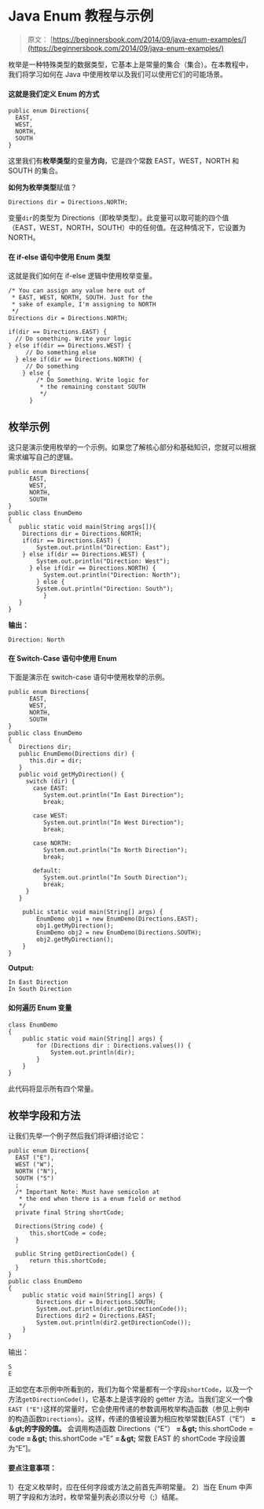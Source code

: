 # Java Enum 教程与示例

> 原文： [https://beginnersbook.com/2014/09/java-enum-examples/](https://beginnersbook.com/2014/09/java-enum-examples/)

枚举是一种特殊类型的数据类型，它基本上是常量的集合（集合）。在本教程中，我们将学习如何在 Java 中使用枚举以及我们可以使用它们的可能场景。

#### 这就是我们定义 Enum 的方式

```
public enum Directions{
  EAST, 
  WEST, 
  NORTH, 
  SOUTH
}
```

这里我们有**枚举类型**的变量**方向**，它是四个常数 EAST，WEST，NORTH 和 SOUTH 的集合。

**如何为枚举类型**赋值？

```
Directions dir = Directions.NORTH;
```

变量`dir`的类型为 Directions（即枚举类型）。此变量可以取可能的四个值（EAST，WEST，NORTH，SOUTH）中的任何值。在这种情况下，它设置为 NORTH。

#### 在 if-else 语句中使用 Enum 类型

这就是我们如何在 if-else 逻辑中使用枚举变量。

```
/* You can assign any value here out of
 * EAST, WEST, NORTH, SOUTH. Just for the
 * sake of example, I'm assigning to NORTH
 */
Directions dir = Directions.NORTH;  

if(dir == Directions.EAST) {
  // Do something. Write your logic
} else if(dir == Directions.WEST) {
     // Do something else
  } else if(dir == Directions.NORTH) {
     // Do something 
    } else {
        /* Do Something. Write logic for 
         * the remaining constant SOUTH
         */ 
      }
```

## 枚举示例

这只是演示使用枚举的一个示例。如果您了解核心部分和基础知识，您就可以根据需求编写自己的逻辑。

```
public enum Directions{
	  EAST, 
	  WEST, 
	  NORTH, 
	  SOUTH
}
public class EnumDemo
{
   public static void main(String args[]){
	Directions dir = Directions.NORTH;  
	if(dir == Directions.EAST) {
	    System.out.println("Direction: East");
	} else if(dir == Directions.WEST) {
	    System.out.println("Direction: West");
	  } else if(dir == Directions.NORTH) {
	      System.out.println("Direction: North");
  	    } else {
		System.out.println("Direction: South");
	      }
   }
}

```

**输出：**

```
Direction: North
```

#### 在 Switch-Case 语句中使用 Enum

下面是演示在 switch-case 语句中使用枚举的示例。

```
public enum Directions{
	  EAST, 
	  WEST, 
	  NORTH, 
	  SOUTH
}
public class EnumDemo
{
   Directions dir;
   public EnumDemo(Directions dir) {
      this.dir = dir;
   }
   public void getMyDirection() {
     switch (dir) {
       case EAST:
          System.out.println("In East Direction");
          break;

       case WEST:
          System.out.println("In West Direction");
          break;

       case NORTH: 
          System.out.println("In North Direction");
          break;

       default:
          System.out.println("In South Direction");
          break;
     }
   }

    public static void main(String[] args) {
        EnumDemo obj1 = new EnumDemo(Directions.EAST);
        obj1.getMyDirection();
        EnumDemo obj2 = new EnumDemo(Directions.SOUTH);
        obj2.getMyDirection();
    }
}
```

**Output:**

```
In East Direction
In South Direction
```

#### 如何遍历 Enum 变量

```
class EnumDemo
{
    public static void main(String[] args) {
    	for (Directions dir : Directions.values()) {
    	    System.out.println(dir);
    	}
    }
}
```

此代码将显示所有四个常量。

## 枚举字段和方法

让我们先举一个例子然后我们将详细讨论它：

```
public enum Directions{
  EAST ("E"), 
  WEST ("W"), 
  NORTH ("N"), 
  SOUTH ("S")
  ; 
  /* Important Note: Must have semicolon at
   * the end when there is a enum field or method
   */
  private final String shortCode;

  Directions(String code) {
      this.shortCode = code;
  }

  public String getDirectionCode() {
      return this.shortCode;
  }
}
public class EnumDemo
{
    public static void main(String[] args) {
    	Directions dir = Directions.SOUTH;
    	System.out.println(dir.getDirectionCode());
    	Directions dir2 = Directions.EAST;
    	System.out.println(dir2.getDirectionCode());
    }
}
```

输出：

```
S
E
```

正如您在本示例中所看到的，我们为每个常量都有一个字段`shortCode`，以及一个方法`getDirectionCode()`，它基本上是该字段的 getter 方法。当我们定义一个像`EAST ("E")`这样的常量时，它会使用传递的参数调用枚举构造函数（参见上例中的构造函数`Directions`）。这样，传递的值被设置为相应枚举常数[EAST（“E”） **=＆gt;的字段的值。** 会调用构造函数 Directions（“E”） **=＆gt;** this.shortCode = code **=＆gt;** this.shortCode =“E” **=＆gt;** 常数 EAST 的 shortCode 字段设置为“E”]。

#### 要点注意事项：

1）在定义枚举时，应在任何字段或方法之前首先声明常量。
2）当在 Enum 中声明了字段和方法时，枚举常量列表必须以分号（;）结尾。